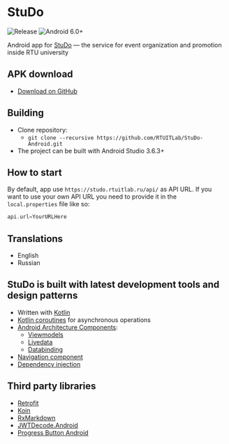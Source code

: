 # StuDo

![Release](https://img.shields.io/badge/Release-v0.1.1-informational.svg?style=flat)
![Android 6.0+](https://img.shields.io/badge/Android-6.0%2B-informational.svg)

Android app for [StuDo](https://studo.rtuitlab.ru) –– the service for event organization and promotion inside RTU university

## APK download
* [Download on GitHub](https://github.com/RTUITLab/StuDo-Android/releases)

## Building
* Clone repository:
    * `git clone --recursive https://github.com/RTUITLab/StuDo-Android.git`
* The project can be built with Android Studio 3.6.3+

## How to start
By default, app use `https://studo.rtuitlab.ru/api/` as API URL. If you want to use your own API URL you need to provide it in the `local.properties` file like so:
```groovy
api.url=YourURLHere
```

## Translations
* English
* Russian

## StuDo is built with latest development tools and design patterns
* Written with [Kotlin](https://kotlinlang.org/)
* [Kotlin coroutines](https://kotlinlang.org/docs/reference/coroutines-overview.html) for asynchronous operations
* [Android Architecture Components](https://developer.android.com/topic/libraries/architecture):
    * [Viewmodels](https://developer.android.com/topic/libraries/architecture/viewmodel)
    * [Livedata](https://developer.android.com/topic/libraries/architecture/livedata)
    * [Databinding](https://developer.android.com/topic/libraries/data-binding)
* [Navigation component](https://developer.android.com/guide/navigation)
* [Dependency injection](https://developer.android.com/training/dependency-injection)

## Third party libraries
* [Retrofit](https://github.com/square/retrofit)
* [Koin](https://github.com/InsertKoinIO/koin)
* [RxMarkdown](https://github.com/yydcdut/RxMarkdown)
* [JWTDecode.Android](https://github.com/auth0/JWTDecode.Android)
* [Progress Button Android](https://github.com/razir/ProgressButton)